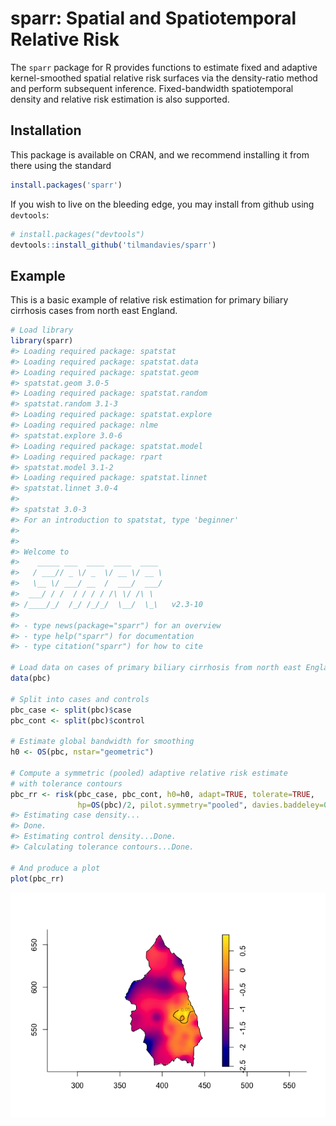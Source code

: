 
<!-- README.md is generated from README.Rmd. Please edit that file -->

# sparr: Spatial and Spatiotemporal Relative Risk

The `sparr` package for R provides functions to estimate fixed and
adaptive kernel-smoothed spatial relative risk surfaces via the
density-ratio method and perform subsequent inference. Fixed-bandwidth
spatiotemporal density and relative risk estimation is also supported.

## Installation

This package is available on CRAN, and we recommend installing it from
there using the standard

``` r
install.packages('sparr')
```

If you wish to live on the bleeding edge, you may install from github
using `devtools`:

``` r
# install.packages("devtools")
devtools::install_github('tilmandavies/sparr')
```

## Example

This is a basic example of relative risk estimation for primary biliary
cirrhosis cases from north east England.

``` r
# Load library
library(sparr)
#> Loading required package: spatstat
#> Loading required package: spatstat.data
#> Loading required package: spatstat.geom
#> spatstat.geom 3.0-5
#> Loading required package: spatstat.random
#> spatstat.random 3.1-3
#> Loading required package: spatstat.explore
#> Loading required package: nlme
#> spatstat.explore 3.0-6
#> Loading required package: spatstat.model
#> Loading required package: rpart
#> spatstat.model 3.1-2
#> Loading required package: spatstat.linnet
#> spatstat.linnet 3.0-4
#> 
#> spatstat 3.0-3 
#> For an introduction to spatstat, type 'beginner'
#> 
#> 
#> Welcome to
#>    _____ ___  ____  ____  ____         
#>   / ___// _ \/ _  \/ __ \/ __ \        
#>   \__ \/ ___/ __  /  ___/  ___/        
#>  ___/ / /  / / / / /\ \/ /\ \          
#> /____/_/  /_/ /_/_/  \__/  \_\   v2.3-10
#> 
#> - type news(package="sparr") for an overview
#> - type help("sparr") for documentation
#> - type citation("sparr") for how to cite

# Load data on cases of primary biliary cirrhosis from north east England
data(pbc)

# Split into cases and controls
pbc_case <- split(pbc)$case
pbc_cont <- split(pbc)$control

# Estimate global bandwidth for smoothing
h0 <- OS(pbc, nstar="geometric")

# Compute a symmetric (pooled) adaptive relative risk estimate
# with tolerance contours
pbc_rr <- risk(pbc_case, pbc_cont, h0=h0, adapt=TRUE, tolerate=TRUE,
               hp=OS(pbc)/2, pilot.symmetry="pooled", davies.baddeley=0.05)
#> Estimating case density...
#> Done.
#> Estimating control density...Done.
#> Calculating tolerance contours...Done.

# And produce a plot
plot(pbc_rr)
```

![](man/figures/README-pbc-example-1.png)<!-- -->

